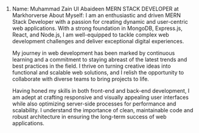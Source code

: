 1. Name: Muhammad Zain Ul Abaideen
    MERN STACK DEVELOPER at Markhorverse
    About Myself: I am an enthusiastic and driven MERN Stack Developer with a passion for creating dynamic and user-centric web applications. With a strong foundation in MongoDB, Express.js, React, and Node.js, I am well-equipped to tackle complex web development challenges and deliver exceptional digital experiences.

    My journey in web development has been marked by continuous learning and a commitment to staying abreast of the latest trends and best practices in the field. I thrive on turning creative ideas into functional and scalable web solutions, and I relish the opportunity to collaborate with diverse teams to bring projects to life.

    Having honed my skills in both front-end and back-end development, I am adept at crafting responsive and visually appealing user interfaces while also optimizing server-side processes for performance and scalability. I understand the importance of clean, maintainable code and robust architecture in ensuring the long-term success of web applications.

